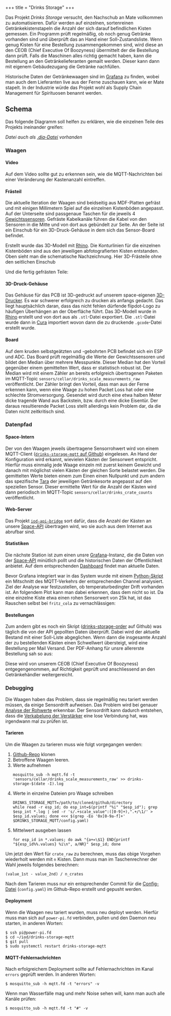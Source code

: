 +++
title = "Drinks Storage"
+++

Das Projekt *Drinks Storage* versucht, den Nachschub an Mate vollkommen
zu automatisieren. Dafür werden auf einzelnen, sortenreinen
Getränkekistenstapeln die Anzahl der sich darauf befindlichen Kisten
gemessen. Ein Programm prüft regelmäßig, ob noch genug Getränke
vorhanden sind und überprüft das an Hand einer Soll-Zustandsliste. Wenn
genug Kisten für eine Bestellung zusammengekommen sind, wird diese an
den CEOB (Chief Executive Of Boozyness) übermittelt der die Bestellung
dann prüft. Falls die Maschinen alles richtig gemacht haben, kann die
Bestellung an den Getränkelieferanten gemailt werden. Dieser kann dann
mit eigenem Gebäudezugang die Getränke nachfüllen.

Historische Daten der Getränkewaagen sind im
[Grafana](Grafana) zu finden, wobei man auch dem Lieferanten
live aus der Ferne zuschauen kann, wie er Mate stapelt. In der Industrie
würde das Projekt wohl als Supply Chain Management für Spirituosen
benannt werden.

## Schema

Das folgende Diagramm soll helfen zu erklären, wie die einzelnen Teile
des Projekts ineinander greifen:

<!-- [`{{attachment:drinks-storage.png||width=100%}}`](Projekte/Drinks%20Storage?action=AttachFile&do=get&target=drinks-storage.png) -->

*Datei auch als [.dia-Datei](attachment:drinks-storage.dia) vorhanden*

### Waagen

#### Video

<!-- [`{{attachment:vimeo-link.png||width=800}}`](https://vimeo.com/234878854) -->

Auf dem Video sollte gut zu erkennen sein, wie die MQTT-Nachrichten bei
einer Veränderung der Kastenanzahl eintreffen.

#### Frästeil

<!-- {{attachment:kisten-schema.png||width=100%}} -->

Die aktuelle Iteration der Waagen sind beidseitig aus MDF-Platten
gefräst und mit einigen Millimetern Spiel auf die einzelnen Kistenböden
angepasst. Auf der Unterseite sind passgenaue Taschen für die jeweils 4
[Gewichtssensoren](https://www.aliexpress.com/item/1/32811319141.html).
Gefräste Kabelkanäle führen die Kabel von den Sensoren in die Mitte und
von dort aus gebündelt zur Seite. An der Seite ist ein Einschub für ein
3D-Druck-Gehäuse in dem sich das Sensor-Board befindet.

<!-- {{attachment:magic.gif||width=640}} -->

Erstellt wurde das 3D-Modell mit
[Rhino](https://www.rhino3d.com/). Die Konturlinien für die
einzelnen Kistenböden sind aus den jeweiligen abfotografierten Kisten
entstanden. Oben sieht man die schematische Nachzeichnung. Hier
3D-Frästeile ohne den seitlichen Einschub

<!-- {{attachment:aschorle_unten.jpg||width=100%}} -->

<!-- {{attachment:aschorle_oben.jpg||width=100%}} -->

Und die fertig gefrästen Teile:

<!-- {{attachment:mio_xxx.jpg||width=100%}} -->

#### 3D-Druck-Gehäuse

Das Gehäuse für das PCB ist 3D-gedruckt auf unserem space-eigenen
[3D-Drucker](3D-Drucker). Es war schwerer erfolgreich zu
drucken als anfangs gedacht. Das liegt hauptsächlich daran, dass das
nicht fehlen dürfende flipdot-Logo zu häufigen Überhängen an der
Oberfläche führt. Das 3D-Modell wurde in
[Rhino](https://www.rhino3d.com/) erstellt und von dort aus
als `.stl`-Datei exportiert. Die `.stl`-Datei wurde dann in
[Cura](https://ultimaker.com/en/products/ultimaker-cura-software)
importiert wovon dann die zu druckende `.gcode`-Datei erstellt wurde.

<!-- {{attachment:3d_druck_1.jpg||width=100%}} -->

<!-- {{attachment:einschub.jpg||width=100%}} -->

#### Board

Auf dem kruden selbstgeätzten und -gebohrten PCB befindet sich ein ESP
und ADC. Das Board prüft regelmäßig die Werte der Gewichtssensoren und
bildet den Median über mehrere Messpunkte. Dieser Median hat den Vorteil
gegenüber einem gemittelten Wert, dass er statistisch robust ist. Der
Median wird mit einem Zähler an bereits erfolgreich übertragenen Paketen
im MQTT-Topic `sensors/cellar/drinks_scale_measurements_raw`
veröffentlicht. Der Zähler bringt den Vorteil, dass man aus der Ferne
erkennen kann, wenn eine Waage zu hohen Packet Loss hat oder eine
schlechte Stromversorgung. Gesendet wird durch eine etwa halben Meter
dicke tragende Wand aus Backstein, bzw. durch eine dicke Eisentür. Der
daraus resultierende Packet Loss stellt allerdings kein Problem dar, da
die Daten nicht zeitkritisch sind.

<!-- {{attachment:lol_breakout.png||width=100%}} -->

<!-- {{attachment:breakout_haufen.jpg||width=100%}} -->

### Datenpfad

#### Space-Intern

Der von den Waagen jeweils übertragene Sensorrohwert wird von einem
MQTT-Client ([`drinks-storage-mqtt` auf
Github](https://github.com/flipdot/drinks-storage-mqtt))
eingelesen. An Hand der Konfiguration wird erkannt, wievielen Kästen der
Sensorwert entspricht. Hierfür muss einmalig jede Waage einzeln mit
zuerst keinem Gewicht und danach mit möglichst vielen Kästen der
gleichen Sorte belastet werden. Die gemittelten Werte bieten einem zum
Einen einen Nullpunkt und zum andern das spezifische
[Tara](https://de.wikipedia.org/wiki/Tara_(Gewicht)) der
jeweiligen Getränkesorte angepasst auf den speziellen Sensor. Dieser
ermittelte Wert für die Anzahl der Kästen wird dann periodisch im
MQTT-Topic `sensors/cellar/drinks_crate_counts` veröffentlicht.

<!-- {{attachment:waage_mit_eichstein.jpg||width=100%}} -->

#### Web-Server

Das Projekt
[`iod-api-bridge`](https://github.com/flipdot/iod-api-bridge)
sort dafür, dass die Anzahl der Kästen an unsere
[Space-API](Space-API) übertragen wird, wo sie auch aus dem
Internet aus abrufbar sind.

#### Statistiken

Die nächste Station ist zum einen unsre
[Grafana](Grafana)-Instanz, die die Daten von der
[Space-API](Space-API) minütlich pollt und die historischen
Daten der Öffentlichkeit anbietet. Auf dem entsprechenden
[Dashboard](https://stats.flipdot.org/dashboard/db/drinks-storage)
findet man aktuelle Daten.

Bevor Grafana integriert war in das System wurde mit einem
[Python-Skript](https://github.com/flipdot/drinks-storage-mqtt/blob/master/plot-raw.py)
ein Mitschnitt des MQTT-Verkehrs der entsprechenden Channel analysiert.
Ziel der Analyse war festzustellen, ob temperaturbedingter Drift
vorhanden ist. An folgendem Plot kann man dabei erkennen, dass dem nicht
so ist. Da eine einzelne Kiste etwa einen rohen Sensorwert von 25k hat,
ist das Rauschen selbst bei `fritz_cola` zu vernachlässigen:

<!-- {{attachment:no_drift.png||width=100%}} -->

#### Bestellungen

Zum andern gibt es noch ein Skript
([drinks-storage-order](https://github.com/flipdot/drinks-storage-order)
auf Github) was täglich die von der API gepollten Daten überprüft. Dabei
wird der aktuelle Bestand mit einer Soll-Liste abgeglichen. Wenn dann
die insgesamte Anzahl der zu bestellenden Kästen einen Schwellwert
übersteigt, wird eine Bestellung per Mail Versand. Der PDF-Anhang für
unsre allererste Bestellung sah so aus:

<!-- {{attachment:erste-bestellung.png||width=100%}} -->

Diese wird von unserem CEOB (Chief Executive Of Boozyness)
entgegengenommen, auf Richtigkeit geprüft und anschliessend an den
Getränkehändler weitergereicht.

### Debugging

Die Waagen haben das Problem, dass sie regelmäßig neu tariert werden
müssen, da einige Sensordrift aufweisen. Das Problem wird bei genauer
[Analyse der
Rohwerte](https://stats.flipdot.org/d/000000023/drinks-storage-debug)
erkennbar. Der Sensordrift kann dadurch entstehen, dass die [Verkabelung
der
Verstärker](https://github.com/flipdot/drinks-storage-state#hardware)
eine lose Verbindung hat, was irgendwann mal zu prüfen ist.

#### Tarieren

Um die Waagen zu tarieren muss wie folgt vorgegangen werden:

1. [Github-Repo](https://github.com/flipdot/drinks-storage-mqtt) klonen
2. Betroffene Waagen leeren.
3. Werte aufnehmen
   ```
   mosquitto_sub -h mqtt.fd -t 'sensors/cellar/drinks_scale_measurements_raw' >> drinks-storage-$(date -I).log
   ```
4. Werte in einzelne Dateien pro Waage schreiben
   ```
   DRINKS_STORAGE_MQTT=/path/to/cloned/github/directory
   while read -r esp_id; do esp_int=$(printf "%i" "$esp_id"); grep $esp_int *.log | sed -r 's/.+scale_value":([0-9]+),".+/\1/' > $esp_id.values; done <<< $(grep -Eo '0x[0-9a-f]+' $DRINKS_STORAGE_MQTT/config.yaml)
   ```
5. Mittelwert ausgeben lassen
   ```
   for esp_id in *.values; do awk "{a+=\$1} END{printf "${esp_id%%.values} %i\n", a/NR}" $esp_id; done
   ```

Um jetzt den Wert für `crate_raw` zu berechnen, muss das obige
Vorgehen wiederholt werden mit `n` Kisten. Dann muss man im
Taschenrechner der Wahl jeweils folgendes berechnen:

```
(value_1st - value_2nd) / n_crates
```

Nach dem Tarieren muss nur ein entsprechender Commit für die
[Config-Datei](https://github.com/flipdot/drinks-storage-mqtt/blob/master/config.yaml)
(`config.yaml`) im Github-Repo erstellt und gepusht werden.

#### Deployment

Wenn die Waagen neu tariert wurden, muss neu deployt werden. Hierfür
muss man sich auf `power-pi.fd` verbinden, pullen und den Daemon neu
starten, in anderen Worten:

```
$ ssh pi@power-pi.fd
$ cd ~/iod/drinks-storage-mqtt
$ git pull
$ sudo systemctl restart drinks-storage-mqtt
```

#### MQTT-Fehlernachrichten

Nach erfolgreichem Deployment sollte auf Fehlernachrichten im Kanal
`errors` geprüft werden. In anderen Worten:

```
$ mosquitto_sub -h mqtt.fd -t "errors" -v
```

Wenn man Wasserfälle mag und mehr Noise sehen will, kann man auch alle
Kanäle prüfen:

```
$ mosquitto_sub -h mqtt.fd -t "#" -v
```
